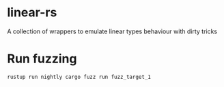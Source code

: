 # linear-rs
A collection of wrappers to emulate linear types behaviour with dirty tricks

# Run fuzzing
``` sh
rustup run nightly cargo fuzz run fuzz_target_1
```